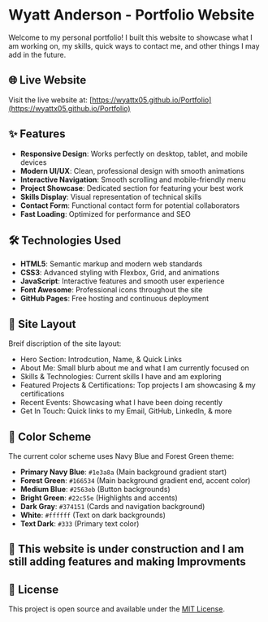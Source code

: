 # Wyatt Anderson - Portfolio Website

Welcome to my personal portfolio! I built this website to showcase what I am working on, my skills, quick ways to contact me, and other things I may add in the future.

## 🌐 Live Website

Visit the live website at: [https://wyattx05.github.io/Portfolio](https://wyattx05.github.io/Portfolio)

## ✨ Features

- **Responsive Design**: Works perfectly on desktop, tablet, and mobile devices
- **Modern UI/UX**: Clean, professional design with smooth animations
- **Interactive Navigation**: Smooth scrolling and mobile-friendly menu
- **Project Showcase**: Dedicated section for featuring your best work
- **Skills Display**: Visual representation of technical skills
- **Contact Form**: Functional contact form for potential collaborators
- **Fast Loading**: Optimized for performance and SEO

## 🛠️ Technologies Used

- **HTML5**: Semantic markup and modern web standards
- **CSS3**: Advanced styling with Flexbox, Grid, and animations
- **JavaScript**: Interactive features and smooth user experience
- **Font Awesome**: Professional icons throughout the site
- **GitHub Pages**: Free hosting and continuous deployment

## 📒 Site Layout

Breif discription of the site layout:
- Hero Section: Introdcution, Name, & Quick Links
- About Me: Small blurb about me and what I am currently focused on
- Skills & Technologies: Current skills I have and am exploring
- Featured Projects & Certifications: Top projects I am showcasing & my certifications
- Recent Events: Showcasing what I have been doing recently
- Get In Touch: Quick links to my Email, GitHub, LinkedIn, & more

## 🎨 Color Scheme

The current color scheme uses Navy Blue and Forest Green theme:
- **Primary Navy Blue**: `#1e3a8a` (Main background gradient start)
- **Forest Green**: `#166534` (Main background gradient end, accent color)
- **Medium Blue**: `#2563eb` (Button backgrounds)
- **Bright Green**: `#22c55e` (Highlights and accents)
- **Dark Gray**: `#374151` (Cards and navigation background)
- **White**: `#ffffff` (Text on dark backgrounds)
- **Text Dark**: `#333` (Primary text color)

## 🦺 This website is under construction and I am still adding features and making Improvments

## 📄 License

This project is open source and available under the [MIT License](LICENSE).


